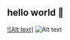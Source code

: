 ## hello world 🤖

<!--
**vsoboldmitriev/vsoboldmitriev** is a ✨ _special_ ✨ repository because its `README.md` (this file) appears on your GitHub profile.

Here are some ideas to get you started:

- 🔭 I’m currently working on ...
- 🌱 I’m currently learning ...
- 👯 I’m looking to collaborate on ...
- 🤔 I’m looking for help with ...
- 💬 Ask me about ...
- 📫 How to reach me: ...
- 😄 Pronouns: ...
- ⚡ Fun fact: ...
-->

[![Alt text]](https://i.pinimg.com/originals/26/27/01/26270164dedb3897539674f31268c37b.gif)
![Alt text](https://spotify-recently-played-readme.vercel.app/api?user=11747210&count=10&width=500)

